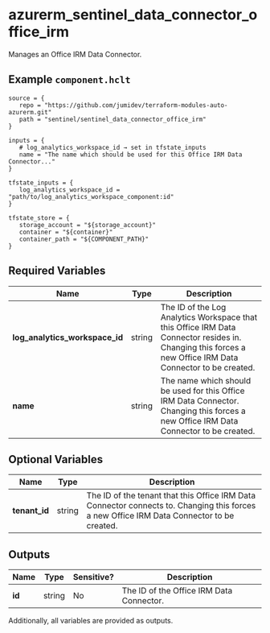 # azurerm_sentinel_data_connector_office_irm

Manages an Office IRM Data Connector.

## Example `component.hclt`

```hcl
source = {
   repo = "https://github.com/jumidev/terraform-modules-auto-azurerm.git"   
   path = "sentinel/sentinel_data_connector_office_irm"   
}

inputs = {
   # log_analytics_workspace_id → set in tfstate_inputs
   name = "The name which should be used for this Office IRM Data Connector..."   
}

tfstate_inputs = {
   log_analytics_workspace_id = "path/to/log_analytics_workspace_component:id"   
}

tfstate_store = {
   storage_account = "${storage_account}"   
   container = "${container}"   
   container_path = "${COMPONENT_PATH}"   
}

```

## Required Variables

| Name | Type |  Description |
| ---- | --------- |  ----------- |
| **log_analytics_workspace_id** | string |  The ID of the Log Analytics Workspace that this Office IRM Data Connector resides in. Changing this forces a new Office IRM Data Connector to be created. | 
| **name** | string |  The name which should be used for this Office IRM Data Connector. Changing this forces a new Office IRM Data Connector to be created. | 

## Optional Variables

| Name | Type |  Description |
| ---- | --------- |  ----------- |
| **tenant_id** | string |  The ID of the tenant that this Office IRM Data Connector connects to. Changing this forces a new Office IRM Data Connector to be created. | 



## Outputs

| Name | Type | Sensitive? | Description |
| ---- | ---- | --------- | --------- |
| **id** | string | No  | The ID of the Office IRM Data Connector. | 

Additionally, all variables are provided as outputs.
